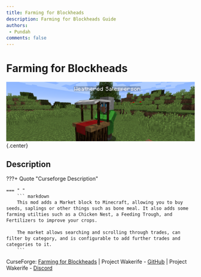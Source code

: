 ```yaml
---
title: Farming for Blockheads
description: Farming for Blockheads Guide
authors: 
 - Pundah
comments: false
---
```

# Farming for Blockheads
![](img/FarmingforBlockheads.png){.center}
## Description
???+ Quote "Curseforge Description"

    === " "
        ``` markdown
        This mod adds a Market block to Minecraft, allowing you to buy seeds, saplings or other things such as bone meal. It also adds some farming utilties such as a Chicken Nest, a Feeding Trough, and Fertilizers to improve your crops.

        The market allows searching and scrolling through trades, can filter by category, and is configurable to add further trades and categories to it.
        ```
 CurseForge: [Farming for Blockheads](https://www.curseforge.com/minecraft/mc-mods/farming-for-blockheads) | Project Wakerife - [GitHub](https://github.com/Pundah) | Project Wakerife - [Discord](https://discord.gg/M4HQTQ9g9f)